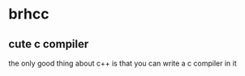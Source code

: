 

# brhcc 

## cute c compiler 

the only good thing about c++ is that you can write a c compiler in it
